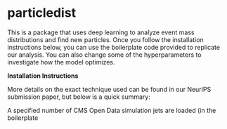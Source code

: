 # particledist

This is a package that uses deep learning to analyze event mass distributions and find new particles. Once you follow the installation instructions below, you can use the boilerplate code provided to replicate our analysis. You can also change some of the hyperparameters to investigate how the model optimizes.


**Installation Instructions**




More details on the exact technique used can be found in our NeurIPS submission paper, but below is a quick summary:

A specified number of CMS Open Data simulation jets are loaded (in the boilerplate 
